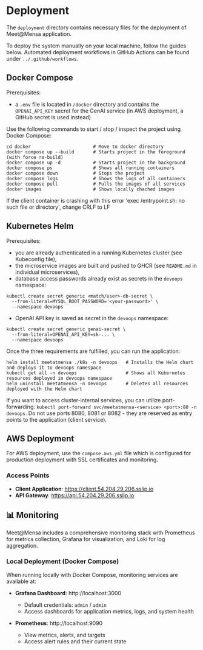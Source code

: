 # Deployment
The `deployment` directory contains necessary files for the deployment of Meet@Mensa application. 

To deploy the system manually on your local machine, follow the guides below. Automated deployment workflows in GitHub Actions can be found under `../.github/workflows`.

## Docker Compose
Prerequisites:
- a `.env` file is located in `/docker` directory and contains the `OPENAI_API_KEY` secret for the GenAI service (in AWS deployment, a GitHub secret is used instead)

Use the following commands to start / stop / inspect the project using Docker Compose:
```
cd docker                       # Move to docker directory
docker compose up --build       # Starts project in the foreground (with force re-build)
docker compose up -d            # Starts project in the background
docker compose ps               # Shows all running containers
docker compose down             # Stops the project
docker compose logs             # Shows the logs of all containers
docker compose pull             # Pulls the images of all services
docker images                   # Shows locally chached images
```

If the client container is crashing with this error 'exec /entrypoint.sh: no such file or directory', change CRLF to LF

## Kubernetes Helm
Prerequisites: 
- you are already authenticated in a running Kubernetes cluster (see Kubeconfig file),
- the microservice images are built and pushed to GHCR (see `README.md` in individual microservices),
- database access passwords already exist as secrets in the `devoops` namespace:
```
kubectl create secret generic <match/user>-db-secret \
  --from-literal=MYSQL_ROOT_PASSWORD='<your-password>' \
  --namespace devoops
```
- OpenAI API key is saved as secret in the `devoops` namespace:
```
kubectl create secret generic genai-secret \
  --from-literal=OPENAI_API_KEY=sk-... \
  --namespace devoops
```

Once the three requirements are fulfilled, you can run the application:
```
helm install meetatmensa ./k8s -n devoops   # Installs the Helm chart and deploys it to devoops namespace
kubectl get all -n devoops                  # Shows all Kubernetes resources deployed in devoops namespace
helm uninstall meetatmensa -n devoops       # Deletes all resources deployed with the Helm chart
```
If you want to access cluster-internal services, you can utilize port-forwarding: `kubectl port-forward svc/meetatmensa-<service> <port>:80 -n devoops`. Do not use ports 8080, 8081 or 8082 - they are reserved as entry points to the application (client service).

## AWS Deployment

For AWS deployment, use the `compose.aws.yml` file which is configured for production deployment with SSL certificates and monitoring.

### Access Points
- **Client Application**: https://client.54.204.29.206.sslip.io
- **API Gateway**: https://api.54.204.29.206.sslip.io



## 📊 Monitoring

Meet@Mensa includes a comprehensive monitoring stack with Prometheus for metrics collection, Grafana for visualization, and Loki for log aggregation.

### Local Deployment (Docker Compose)

When running locally with Docker Compose, monitoring services are available at:

- **Grafana Dashboard**: http://localhost:3000
  - Default credentials: `admin` / `admin`
  - Access dashboards for application metrics, logs, and system health

- **Prometheus**: http://localhost:9090
  - View metrics, alerts, and targets
  - Access alert rules and their current state

